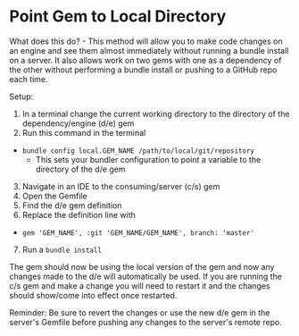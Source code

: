 # Point Gem to Local Directory
What does this do? - This method will allow you to make code changes on an engine and see them almost immediately without running a bundle install on a server. It also allows work on two gems with one as a dependency of the other without performing a bundle install or pushing to a GitHub repo each time.

Setup:
1. In a terminal change the current working directory to the directory of the dependency/engine (d/e) gem
2. Run this command in the terminal
- `bundle config local.GEM_NAME /path/to/local/git/repository`
	- This sets your bundler configuration to point a variable to the directory of the d/e gem
3. Navigate in an IDE to the consuming/server (c/s) gem
4. Open the Gemfile
5. Find the d/e gem definition
6. Replace the definition line with
- `gem 'GEM_NAME', :git 'GEM_NAME/GEM_NAME', branch: 'master'`
7. Run a `bundle install`

The gem should now be using the local version of the gem and now any changes made to the d/e will automatically be used. If you are running the c/s gem and make a change you will need to restart it and the changes should show/come into effect once restarted.

Reminder: Be sure to revert the changes or use the new d/e gem in the server's Gemfile before pushing any changes to the server's remote repo.
